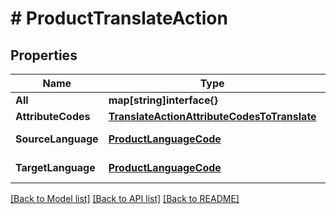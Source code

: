 # # ProductTranslateAction


## Properties 


Name | Type | Description | Notes
------------ | ------------- | ------------- | -------------
**All**| **map[string]interface{}** |   | [optional]
**AttributeCodes**| [**TranslateActionAttributeCodesToTranslate**](TranslateActionAttributeCodesToTranslate.md) |   | [optional]
**SourceLanguage**| [**ProductLanguageCode**](ProductLanguageCode.md) |  for more information please, see Model/ProductLanguageCode.php  | [optional] [default to PRODUCTLANGUAGECODE_UNKNOWN]
**TargetLanguage**| [**ProductLanguageCode**](ProductLanguageCode.md) |  for more information please, see Model/ProductLanguageCode.php  | [optional] [default to PRODUCTLANGUAGECODE_UNKNOWN]


[[Back to Model list]](../../README.md#models) [[Back to API list]](../../README.md#endpoints) [[Back to README]](../../README.md)

